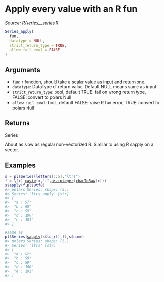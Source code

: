 # Apply every value with an R fun

*Source: [R/series__series.R](https://github.com/pola-rs/r-polars/tree/main/R/series__series.R)*

```r
Series_apply(
  fun,
  datatype = NULL,
  strict_return_type = TRUE,
  allow_fail_eval = FALSE
)
```

## Arguments

- `fun`: r function, should take a scalar value as input and return one.
- `datatype`: DataType of return value. Default NULL means same as input.
- `strict_return_type`: bool, default TRUE: fail on wrong return type, FALSE: convert to polars Null
- `allow_fail_eval`: bool, default FALSE: raise R fun error, TRUE: convert to polars Null

## Returns

Series

About as slow as regular non-vectorized R. Similar to using R sapply on a vector.

## Examples

<pre class='r-example'><code><span class='r-in'><span><span class='va'>s</span> <span class='op'>=</span> <span class='va'>pl</span><span class='op'>$</span><span class='fu'>Series</span><span class='op'>(</span><span class='va'>letters</span><span class='op'>[</span><span class='fl'>1</span><span class='op'>:</span><span class='fl'>5</span><span class='op'>]</span>,<span class='st'>"ltrs"</span><span class='op'>)</span></span></span>
<span class='r-in'><span><span class='va'>f</span> <span class='op'>=</span> \<span class='op'>(</span><span class='va'>x</span><span class='op'>)</span> <span class='fu'><a href='https://rdrr.io/r/base/paste.html'>paste</a></span><span class='op'>(</span><span class='va'>x</span>,<span class='st'>":"</span>,<span class='fu'><a href='https://rdrr.io/r/base/integer.html'>as.integer</a></span><span class='op'>(</span><span class='fu'><a href='https://rdrr.io/r/base/rawConversion.html'>charToRaw</a></span><span class='op'>(</span><span class='va'>x</span><span class='op'>)</span><span class='op'>)</span><span class='op'>)</span></span></span>
<span class='r-in'><span><span class='va'>s</span><span class='op'>$</span><span class='fu'>apply</span><span class='op'>(</span><span class='va'>f</span>,<span class='va'>pl</span><span class='op'>$</span><span class='va'>Utf8</span><span class='op'>)</span></span></span>
<span class='r-out co'><span class='r-pr'>#&gt;</span> polars Series: shape: (5,)</span>
<span class='r-out co'><span class='r-pr'>#&gt;</span> Series: 'ltrs_apply' [str]</span>
<span class='r-out co'><span class='r-pr'>#&gt;</span> [</span>
<span class='r-out co'><span class='r-pr'>#&gt;</span> 	"a : 97"</span>
<span class='r-out co'><span class='r-pr'>#&gt;</span> 	"b : 98"</span>
<span class='r-out co'><span class='r-pr'>#&gt;</span> 	"c : 99"</span>
<span class='r-out co'><span class='r-pr'>#&gt;</span> 	"d : 100"</span>
<span class='r-out co'><span class='r-pr'>#&gt;</span> 	"e : 101"</span>
<span class='r-out co'><span class='r-pr'>#&gt;</span> ]</span>
<span class='r-in'><span></span></span>
<span class='r-in'><span><span class='co'>#same as</span></span></span>
<span class='r-in'><span><span class='va'>pl</span><span class='op'>$</span><span class='fu'>Series</span><span class='op'>(</span><span class='fu'><a href='https://rdrr.io/r/base/lapply.html'>sapply</a></span><span class='op'>(</span><span class='va'>s</span><span class='op'>$</span><span class='fu'>to_r</span><span class='op'>(</span><span class='op'>)</span>,<span class='va'>f</span><span class='op'>)</span>,<span class='va'>s</span><span class='op'>$</span><span class='va'>name</span><span class='op'>)</span></span></span>
<span class='r-out co'><span class='r-pr'>#&gt;</span> polars Series: shape: (5,)</span>
<span class='r-out co'><span class='r-pr'>#&gt;</span> Series: 'ltrs' [str]</span>
<span class='r-out co'><span class='r-pr'>#&gt;</span> [</span>
<span class='r-out co'><span class='r-pr'>#&gt;</span> 	"a : 97"</span>
<span class='r-out co'><span class='r-pr'>#&gt;</span> 	"b : 98"</span>
<span class='r-out co'><span class='r-pr'>#&gt;</span> 	"c : 99"</span>
<span class='r-out co'><span class='r-pr'>#&gt;</span> 	"d : 100"</span>
<span class='r-out co'><span class='r-pr'>#&gt;</span> 	"e : 101"</span>
<span class='r-out co'><span class='r-pr'>#&gt;</span> ]</span>
 </code></pre>